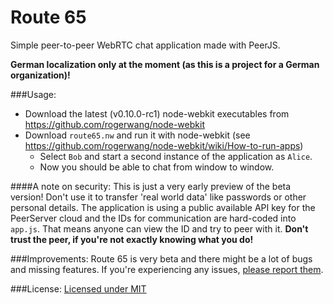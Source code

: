Route 65
=======

Simple peer-to-peer WebRTC chat application made with PeerJS.

**German localization only at the moment (as this is a project for a German organization)!**

###Usage:

* Download the latest (v0.10.0-rc1) node-webkit executables from https://github.com/rogerwang/node-webkit
* Download `route65.nw` and run it with node-webkit (see https://github.com/rogerwang/node-webkit/wiki/How-to-run-apps)
  * Select `Bob` and start a second instance of the application as `Alice`.
  * Now you should be able to chat from window to window.

####A note on security:
This is just a very early preview of the beta version! Don't use it to transfer 'real world data' like passwords or other personal details. The application is using a public available API key for the PeerServer cloud and the IDs for communication are hard-coded into `app.js`. That means anyone can view the ID and try to peer with it. **Don't trust the peer, if you're not exactly knowing what you do!**

###Improvements:
Route 65 is very beta and there might be a lot of bugs and missing features. If you're experiencing any issues, [please report them](https://github.com/ConcurrentHashMap/route65/issues).

###License:
[Licensed under MIT](https://github.com/ConcurrentHashMap/route65/blob/master/LICENSE)